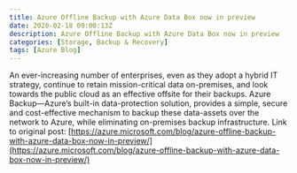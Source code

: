 ```yaml
---
title: Azure Offline Backup with Azure Data Box now in preview
date: 2020-02-18 09:00:13Z
description: Azure Offline Backup with Azure Data Box now in preview
categories: [Storage, Backup & Recovery]
tags: [Azure Blog]
---
```

An ever-increasing number of enterprises, even as they adopt a hybrid IT strategy, continue to retain mission-critical data on-premises, and look towards the public cloud as an effective offsite for their backups. Azure Backup—Azure’s built-in data-protection solution, provides a simple, secure and cost-effective mechanism to backup these data-assets over the network to Azure, while eliminating on-premises backup infrastructure.
Link to original post: [https://azure.microsoft.com/blog/azure-offline-backup-with-azure-data-box-now-in-preview/](https://azure.microsoft.com/blog/azure-offline-backup-with-azure-data-box-now-in-preview/)